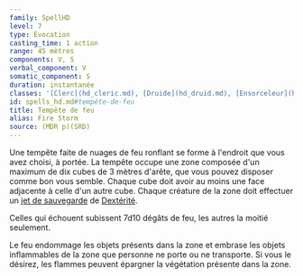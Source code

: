```yaml
---
family: SpellHD
level: 7
type: Évocation
casting_time: 1 action
range: 45 mètres
components: V, S
verbal_component: V
somatic_component: S
duration: instantanée
classes: '[Clerc](hd_cleric.md), [Druide](hd_druid.md), [Ensorceleur](hd_sorcerer.md)'
id: spells_hd.md#tempête-de-feu
title: Tempête de feu
alias: Fire Storm
source: (MDR p)(SRD)
---
```


Une tempête faite de nuages de feu ronflant se forme à l'endroit que vous avez choisi, à portée. La tempête occupe une zone composée d'un maximum de dix cubes de 3 mètres d'arête, que vous pouvez disposer comme bon vous semble. Chaque cube doit avoir au moins une face adjacente à celle d'un autre cube. Chaque créature de la zone doit effectuer un [jet de sauvegarde](hd_abilities_jets_de_sauvegarde.md) de [Dextérité](hd_abilities_dexterity.md).

Celles qui échouent subissent 7d10 dégâts de feu, les autres la moitié seulement.

Le feu endommage les objets présents dans la zone et embrase les objets inflammables de la zone que personne ne porte ou ne transporte. Si vous le désirez, les flammes peuvent épargner la végétation présente dans la zone.

